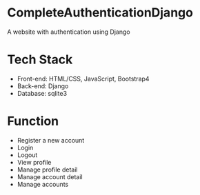# CompleteAuthenticationDjango
A website with authentication using Django
# Tech Stack
- Front-end: HTML/CSS, JavaScript, Bootstrap4
- Back-end: Django
- Database: sqlite3
# Function
- Register a new account
- Login
- Logout
- View profile
- Manage profile detail
- Manage account detail
- Manage accounts
